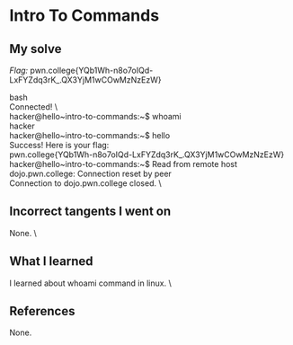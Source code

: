 # Intro To Commands


## My solve
*Flag:* pwn.college{YQb1Wh-n8o7oIQd-LxFYZdq3rK_.QX3YjM1wCOwMzNzEzW}

bash \
Connected!   \                                                                    
hacker@hello\~intro-to-commands:\~$ whoami \
hacker \
hacker@hello\~intro-to-commands:\~$ hello \
Success! Here is your flag: \
pwn.college{YQb1Wh-n8o7oIQd-LxFYZdq3rK_.QX3YjM1wCOwMzNzEzW} \
hacker@hello\~intro-to-commands:\~$ Read from remote host dojo.pwn.college: Connection reset by peer \
Connection to dojo.pwn.college closed. \

## Incorrect tangents I went on
None. \

## What I learned
I learned about  whoami command in linux. \

## References 
None.
